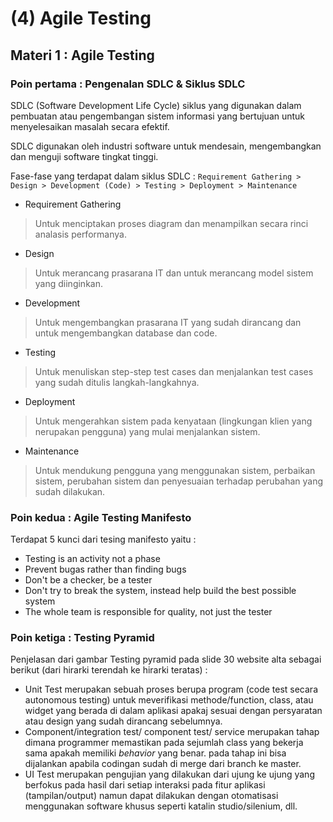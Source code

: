 # (4) Agile Testing 
## Materi 1 : Agile Testing
### Poin pertama : Pengenalan SDLC & Siklus SDLC
SDLC (Software Development Life Cycle) siklus yang digunakan dalam pembuatan atau pengembangan sistem informasi yang bertujuan untuk menyelesaikan masalah secara efektif.

SDLC digunakan oleh industri software untuk mendesain, mengembangkan dan menguji software tingkat tinggi.

Fase-fase yang terdapat dalam siklus SDLC : `Requirement Gathering > Design > Development (Code) > Testing > Deployment > Maintenance`
- Requirement Gathering
> Untuk menciptakan proses diagram dan menampilkan secara rinci analasis performanya.
- Design
> Untuk merancang prasarana IT dan untuk  merancang model sistem yang diinginkan.
- Development
> Untuk mengembangkan prasarana IT yang sudah dirancang dan untuk mengembangkan database dan code.
- Testing
> Untuk menuliskan step-step test cases dan menjalankan test cases yang sudah ditulis langkah-langkahnya.
- Deployment
> Untuk mengerahkan sistem pada kenyataan (lingkungan klien yang nerupakan pengguna) yang mulai menjalankan sistem.
- Maintenance
> Untuk mendukung pengguna yang menggunakan sistem, perbaikan sistem, perubahan sistem dan penyesuaian terhadap perubahan yang sudah dilakukan.

### Poin kedua : Agile Testing Manifesto
Terdapat 5 kunci dari tesing manifesto yaitu :
- Testing is an activity not a phase 
- Prevent bugas rather than finding bugs
- Don't be a checker, be a tester
- Don't try to break the system, instead help build the best possible system
- The whole team is responsible for quality, not just the tester

### Poin ketiga : Testing Pyramid
Penjelasan dari gambar Testing pyramid pada slide 30 website alta sebagai berikut (dari hirarki terendah ke hirarki teratas) :
- Unit Test merupakan sebuah proses berupa program (code test secara autonomous testing) untuk meverifikasi methode/function, class, atau widget yang berada di dalam aplikasi apakaj sesuai dengan persyaratan atau design yang sudah dirancang sebelumnya.
- Component/integration test/ component test/ service merupakan tahap dimana programmer memastikan pada sejumlah class yang bekerja sama apakah memiliki _behavior_ yang benar. pada tahap ini bisa dijalankan apabila codingan sudah di merge dari branch ke master.
- UI Test merupakan pengujian yang dilakukan dari ujung ke ujung yang berfokus pada hasil dari setiap interaksi pada fitur aplikasi (tampilan/output) namun dapat dilakukan dengan otomatisasi menggunakan software khusus seperti katalin studio/silenium, dll.






